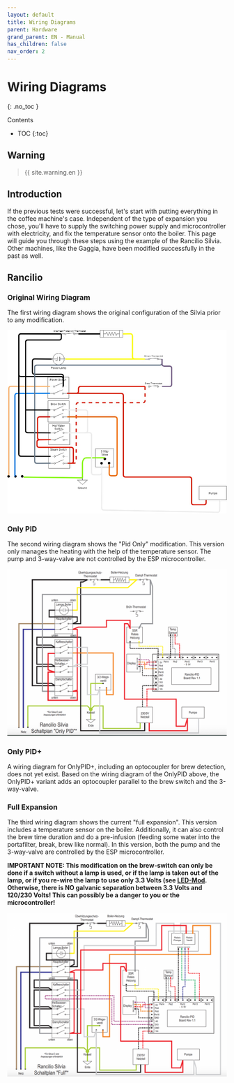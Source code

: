 ```yaml
---
layout: default
title: Wiring Diagrams
parent: Hardware
grand_parent: EN - Manual
has_children: false
nav_order: 2
---
```


# Wiring Diagrams
{: .no_toc }

Contents

* TOC
{:toc}


## Warning

> {{ site.warning.en }}


## Introduction

If the previous tests were successful, let's start with putting everything in the coffee machine's case. Independent of the type of expansion you chose, you'll have to supply the switching power supply and microcontroller with electricity, and fix the temperature sensor onto the boiler.
This page will guide you through these steps using the example of the Rancilio Silvia. Other machines, like the Gaggia, have been modified successfully in the past as well.


## Rancilio

### Original Wiring Diagram

The first wiring diagram shows the original configuration of the Silvia prior to any modification.

![Original Wiring Diagram](../../img/hardware/wirings/Rancilio-Cable-Original-1.jpg)


### Only PID

The second wiring diagram shows the "Pid Only" modification.
This version only manages the heating with the help of the temperature sensor.
The pump and 3-way-valve are not controlled by the ESP microcontroller.

![PID Wiring](../../img/hardware/wirings/Screenshot-at-Dez.-11-11-16-33-1536x1168.png)


### Only PID+

A wiring diagram for OnlyPID+, including an optocoupler for brew detection, does not yet exist.
Based on the wiring diagram of the OnlyPID above, the OnlyPID+ variant adds an optocoupler parallel to the brew switch and the 3-way-valve.


### Full Expansion

The third wiring diagram shows the current "full expansion". This version includes a temperature sensor on the boiler. Additionally, it can also control the brew time duration and do a pre-infusion (feeding some water into the portafilter, break, brew like normal).
In this version, both the pump and the 3-way-valve are controlled by the ESP microcontroller.

**IMPORTANT NOTE: This modification on the brew-switch can only be done if a switch without a lamp is used, or if the lamp is taken out of the lamp, or if you re-wire the lamp to use only 3.3 Volts (see [LED-Mod](./led-mod). Otherwise, there is NO galvanic separation between 3.3 Volts and 120/230 Volts! This can possibly be a danger to you or the microcontroller!**

![Full Expansion Wiring Diagram](../../img/hardware/wirings/Screenshot-at-Dez.-11-11-12-33-1536x1147.png)
